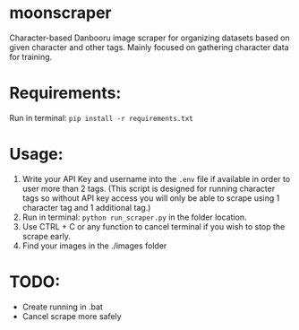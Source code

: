 # moonscraper
Character-based Danbooru image scraper for organizing datasets based on given character and other tags.
Mainly focused on gathering character data for training.

# Requirements:
Run in terminal: ```pip install -r requirements.txt```

# Usage:
1. Write your API Key and username into the `.env` file if available in order to user more than 2 tags. (This script is designed for running character tags so without API key access you will only be able to scrape using 1 character tag and 1 additional tag.)
2. Run in terminal: ```python run_scraper.py``` in the folder location.
3. Use CTRL + C or any function to cancel terminal if you wish to stop the scrape early.
4. Find your images in the ./images folder 

# TODO:
- Create running in .bat
- Cancel scrape more safely
